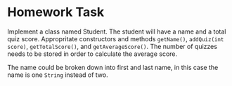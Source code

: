 # Homework Task

Implement a class named Student. The student will have a name and a total quiz score. Appropritate constructors and methods `getName()`, `addQuiz(int score)`, `getTotalScore()`, and `getAverageScore()`. The number of quizzes needs to be stored in order to calculate the average score.

The name could be broken down into first and last name, in this case the name is one `String` instead of two. 
